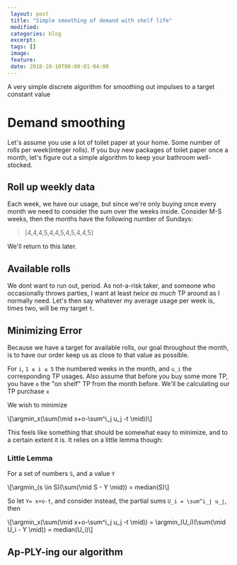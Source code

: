 ```yaml
---
 layout: post
 title: "Simple smoothing of demand with shelf life"
 modified:
 categories: blog
 excerpt:
 tags: []
 image:
 feature:
 date: 2018-10-10T00:00:01-04:00
---
```


A very simple discrete algorithm for smoothing out impulses to a target constant value

<!-- ^Spoiler Text^ -->

# Demand smoothing

Let's assume you use a lot of toilet paper at your home. Some number of rolls per week(integer rolls). If you buy new packages of toilet paper once a month, let's figure out a simple algorithm to keep your bathroom well-stocked.

## Roll up weekly data

Each week, we have our usage, but since we're only buying once every month we need to consider the sum over the weeks inside. Consider M-S weeks, then the months have the following number of Sundays:

> [4,4,4,5,4,4,5,4,5,4,4,5]

We'll return to this later.

## Available rolls

We dont want to run out, period. As not-a-risk taker, and someone who occasionally throws parties, I want at least _twice as much_ TP around as I normally need. Let's then say whatever my average usage per week is, times two, will be my target `t`.

## Minimizing Error

Because we have a target for available rolls, our goal throughout the month, is to have our order keep us as close to that value as possible.

For `i`, `1 ≤ i ≤ 5` the numbered weeks in the month, and `u_i` the corresponding TP usages. Also assume that before you buy some more TP, you have `o` the "on shelf" TP from the month before. We'll be calculating our TP purchase `x`

We wish to minimize

\\[\argmin_x(\sum(\mid x+o-\sum^i_j u_j -t \mid))\\]

This feels like something that should be somewhat easy to minimize, and to a certain extent it is. It relies on a little lemma though:

### Little Lemma

For a set of numbers `S`, and a value `Y`

\\[\argmin_(s \in S)(\sum(\mid S - Y \mid)) = median(S)\\]

So let `Y= x+o-t`, and consider instead, the partial sums `U_i = \sum^i_j u_j`, then

\\[\argmin_x(\sum(\mid x+o-\sum^i_j u_j -t \mid)) = \argmin_(U_i)(\sum(\mid U_i - Y \mid)) = median(U_i)\\]

## Ap-PLY-ing our algorithm


